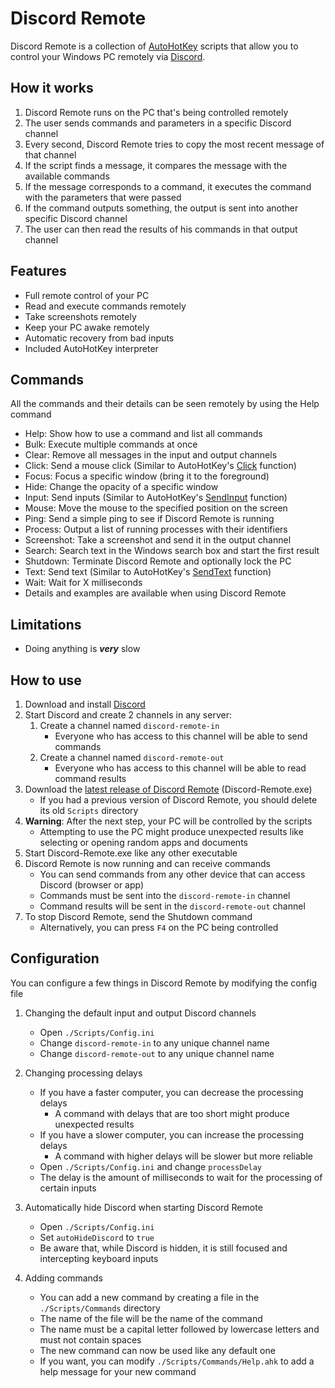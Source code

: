 # Discord Remote
Discord Remote is a collection of [AutoHotKey](https://www.autohotkey.com/) scripts that allow you to control your Windows PC remotely via [Discord](https://discord.com/).

## How it works
 1. Discord Remote runs on the PC that's being controlled remotely
 2. The user sends commands and parameters in a specific Discord channel
 2. Every second, Discord Remote tries to copy the most recent message of that channel
 3. If the script finds a message, it compares the message with the available commands
 4. If the message corresponds to a command, it executes the command with the parameters that were passed
 5. If the command outputs something, the output is sent into another specific Discord channel
 6. The user can then read the results of his commands in that output channel

## Features
 - Full remote control of your PC
 - Read and execute commands remotely
 - Take screenshots remotely
 - Keep your PC awake remotely
 - Automatic recovery from bad inputs
 - Included AutoHotKey interpreter

## Commands
All the commands and their details can be seen remotely by using the Help command
 - Help: Show how to use a command and list all commands
 - Bulk: Execute multiple commands at once
 - Clear: Remove all messages in the input and output channels
 - Click: Send a mouse click (Similar to AutoHotKey's [Click](https://www.autohotkey.com/docs/v2/lib/Click.htm) function)
 - Focus: Focus a specific window (bring it to the foreground)
 - Hide: Change the opacity of a specific window
 - Input: Send inputs (Similar to AutoHotKey's [SendInput](https://www.autohotkey.com/docs/v2/lib/Send.htm#SendInputDetail) function)
 - Mouse: Move the mouse to the specified position on the screen
 - Ping: Send a simple ping to see if Discord Remote is running
 - Process: Output a list of running processes with their identifiers
 - Screenshot: Take a screenshot and send it in the output channel
 - Search: Search text in the Windows search box and start the first result
 - Shutdown: Terminate Discord Remote and optionally lock the PC
 - Text: Send text (Similar to AutoHotKey's [SendText](https://www.autohotkey.com/docs/v2/lib/Send.htm#Text) function)
 - Wait: Wait for X milliseconds
 - Details and examples are available when using Discord Remote

## Limitations
 - Doing anything is ***very*** slow

## How to use
 1. Download and install [Discord](https://discord.com/download)
 2. Start Discord and create 2 channels in any server:
     1. Create a channel named `discord-remote-in`
         - Everyone who has access to this channel will be able to send commands
     2. Create a channel named `discord-remote-out`
         - Everyone who has access to this channel will be able to read command results
 3. Download the [latest release of Discord Remote](https://github.com/psychopattt/Discord-Remote/releases/latest) (Discord-Remote.exe)
     - If you had a previous version of Discord Remote, you should delete its old `Scripts` directory
 4. **Warning**: After the next step, your PC will be controlled by the scripts
     - Attempting to use the PC might produce unexpected results like selecting or opening random apps and documents
 5. Start Discord-Remote.exe like any other executable
 6. Discord Remote is now running and can receive commands
     - You can send commands from any other device that can access Discord (browser or app)
     - Commands must be sent into the `discord-remote-in` channel
     - Command results will be sent in the `discord-remote-out` channel
 7. To stop Discord Remote, send the Shutdown command
     - Alternatively, you can press `F4` on the PC being controlled

## Configuration
You can configure a few things in Discord Remote by modifying the config file
 1. Changing the default input and output Discord channels
     - Open `./Scripts/Config.ini`
     - Change `discord-remote-in` to any unique channel name
     - Change `discord-remote-out` to any unique channel name

 2. Changing processing delays
     - If you have a faster computer, you can decrease the processing delays
         - A command with delays that are too short might produce unexpected results
     - If you have a slower computer, you can increase the processing delays
         - A command with higher delays will be slower but more reliable
     - Open `./Scripts/Config.ini` and change `processDelay`
     - The delay is the amount of milliseconds to wait for the processing of certain inputs

 3. Automatically hide Discord when starting Discord Remote
     - Open `./Scripts/Config.ini`
     - Set `autoHideDiscord` to `true`
     - Be aware that, while Discord is hidden, it is still focused and intercepting keyboard inputs

 4. Adding commands
     - You can add a new command by creating a file in the `./Scripts/Commands` directory
     - The name of the file will be the name of the command
     - The name must be a capital letter followed by lowercase letters and must not contain spaces
     - The new command can now be used like any default one
     - If you want, you can modify `./Scripts/Commands/Help.ahk` to add a help message for your new command

